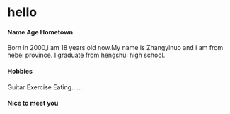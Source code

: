 # hello
#### Name  Age  Hometown
Born in 2000,i am 18 years old now.My name is Zhangyinuo and i am from hebei province.
I graduate from hengshui high school.
#### Hobbies
Guitar Exercise Eating......
#### Nice to meet you
